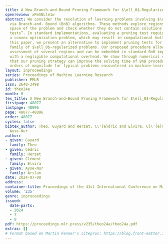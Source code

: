 ```yaml
---
title: A New Branch-and-Bound Pruning Framework for $\ell_0$-Regularized Problems
openreview: xPmSNLle1w
abstract: We consider the resolution of learning problems involving $\ell_0$-regularization
  via Branch-and- Bound (BnB) algorithms. These methods explore regions of the feasible
  space of the problem and check whether they do not contain solutions through “pruning
  tests”. In standard implementations, evaluating a pruning test requires to solve
  a convex optimization problem, which may result in computational bottlenecks. In
  this paper, we present an alternative to implement pruning tests for some generic
  family of $\ell_0$-regularized problems. Our proposed procedure allows the simultaneous
  assessment of several regions and can be embedded in standard BnB implementations
  with a negligible computational overhead. We show through numerical simulations
  that our pruning strategy can improve the solving time of BnB procedures by several
  orders of magnitude for typical problems encountered in machine-learning applications.
layout: inproceedings
series: Proceedings of Machine Learning Research
publisher: PMLR
issn: 2640-3498
id: theo24a
month: 0
tex_title: A New Branch-and-Bound Pruning Framework for $\ell_0$-Regularized Problems
firstpage: 48077
lastpage: 48096
page: 48077-48096
order: 48077
cycles: false
bibtex_author: Theo, Guyard and Herzet, C\'{e}dric and Elvira, Cl\'{e}ment and Arslan,
  Ayse-Nur
author:
- given: Guyard
  family: Theo
- given: Cédric
  family: Herzet
- given: Clément
  family: Elvira
- given: Ayse-Nur
  family: Arslan
date: 2024-07-08
address:
container-title: Proceedings of the 41st International Conference on Machine Learning
volume: '235'
genre: inproceedings
issued:
  date-parts:
  - 2024
  - 7
  - 8
pdf: https://proceedings.mlr.press/v235/theo24a/theo24a.pdf
extras: []
# Format based on Martin Fenner's citeproc: https://blog.front-matter.io/posts/citeproc-yaml-for-bibliographies/
---
```

